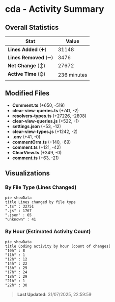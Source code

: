 # cda - Activity Summary 

## Overall Statistics

| Stat                   | Value                                                             |
| ---------------------- | ----------------------------------------------------------------- |
| **Lines Added** (➕)   | 31148                                          |
| **Lines Removed** (➖) | 3476                                        |
| **Net Change** (↕)    | 27672                |
| **Active Time** (⌚)   | 236 minutes |


## Modified Files
- **Comment.ts** (+650, -519)
- **clear-view-queries.ts** (+741, -2)
- **resolvers-types.ts** (+27226, -2808)
- **clear-view-queries.js** (+522, -1)
- **settings.json** (+53, -12)
- **clear-view-types.js** (+1242, -2)
- **.env** (+41, -0)
- **commentOrm.ts** (+140, -69)
- **comment.ts** (+121, -42)
- **ClearView.ts** (+349, -0)
- **comment.ts** (+63, -21)

## Visualizations

### By File Type (Lines Changed)

```mermaid
pie showData
title Lines changed by file type
".ts" : 32751
".js" : 1767
".json" : 65
"unknown" : 41
```

### By Hour (Estimated Activity Count)

```mermaid
pie showData
title Coding activity by hour (count of changes)
"10h" : 8
"11h" : 1
"12h" : 12
"14h" : 22
"15h" : 29
"17h" : 24
"18h" : 29
"21h" : 1
"22h" : 30
```


> **Last Updated:** 31/07/2025, 22:59:59